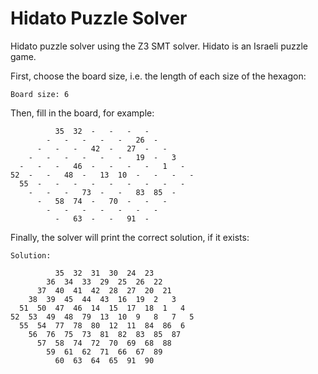 # Hidato Puzzle Solver
Hidato puzzle solver using the Z3 SMT solver.
Hidato is an Israeli puzzle game.

First, choose the board size, i.e. the length of each size of the hexagon:
```
Board size: 6
```
Then, fill in the board, for example:
```
          35  32  -   -   -   -
        -   -   -   -   -   26  -
      -   -   -   42  -   27  -   -
    -   -   -   -   -   -   19  -   3
  -   -   -   46  -   -   -   -   1   -
52  -   -   48  -   13  10  -   -   -   -
  55  -   -   -   -   -   -   -   -   -
    -   -   -   73  -   -   83  85  -
      -   58  74  -   70  -   -   -
        -   -   -   -   -   -   -
          -   63  -   -   91  -
```
Finally, the solver will print the correct solution, if it exists:
```
Solution:

          35  32  31  30  24  23
        36  34  33  29  25  26  22
      37  40  41  42  28  27  20  21
    38  39  45  44  43  16  19  2   3
  51  50  47  46  14  15  17  18  1   4
52  53  49  48  79  13  10  9   8   7   5
  55  54  77  78  80  12  11  84  86  6
    56  76  75  73  81  82  83  85  87
      57  58  74  72  70  69  68  88
        59  61  62  71  66  67  89
          60  63  64  65  91  90
```

